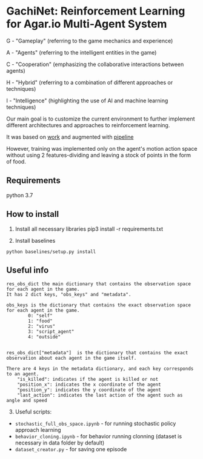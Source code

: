 # GachiNet: Reinforcement Learning for Agar.io Multi-Agent System

G - "Gameplay" (referring to the game mechanics and experience)

A - "Agents" (referring to the intelligent entities in the game)

C - "Cooperation" (emphasizing the collaborative interactions between agents)

H - "Hybrid" (referring to a combination of different approaches or techniques)

I - "Intelligence" (highlighting the use of AI and machine learning techniques)

Our main goal is to customize the current environment to further implement different architectures and approaches to reinforcement learning.

It was based on [work](https://github.com/buoyancy99/PyAgar) and augmented with [pipeline](https://github.com/staghuntrpg/agar)  

However, training was implemented only on the agent's motion action space without using 2 features-dividing and leaving a stock of points in the form of food. 

## Requirements
python 3.7

## How to install
1. Install all necessary libraries
pip3 install -r requirements.txt 

2. Install baselines 

`python baselines/setup.py install`

## Useful info
    res_obs_dict the main dictionary that contains the observation space for each agent in the game. 
    It has 2 dict keys, "obs_keys" and "metadata".

    obs_keys is the dictionary that contains the exact observation space for each agent in the game. 
            0: "self" 
            1: "food"
            2: "virus"
            3: "script_agent"
            4: "outside"


    res_obs_dict["metadata"]  is the dictionary that contains the exact observation about each agent in the game itself.

    There are 4 keys in the metadata dictionary, and each key corresponds to an agent. 
        "is_killed": indicates if the agent is killed or not
        "position_x": indicates the x coordinate of the agent
        "position_y": indicates the y coordinate of the agent
        "last_action": indicates the last action of the agent such as angle and speed
3. Useful scripts:
* `stochastic_full_obs_space.ipynb` - for running stochastic policy approach learning
* `behavior_cloning.ipynb` - for behavior running clonning (dataset is necessary in data folder by default)
* `dataset_creator.py` - for saving one episode
